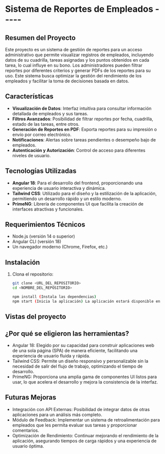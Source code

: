 # Sistema de Reportes de Empleados -----

## Resumen del Proyecto
Este proyecto es un sistema de gestión de reportes para un acceso administrativo que permite visualizar registros de empleados, incluyendo datos de su cuadrilla, tareas asignadas y los puntos obtenidos en cada tarea, lo cual influye en su bono. Los administradores pueden filtrar reportes por diferentes criterios y generar PDFs de los reportes para su uso. Este sistema busca optimizar la gestión del rendimiento de los empleados y facilitar la toma de decisiones basada en datos.

## Características
- **Visualización de Datos**: Interfaz intuitiva para consultar información detallada de empleados y sus tareas.
- **Filtros Avanzados**: Posibilidad de filtrar reportes por fecha, cuadrilla, estado de las tareas, entre otros.
- **Generación de Reportes en PDF**: Exporta reportes para su impresión o envío por correo electrónico.
- **Notificaciones**: Alertas sobre tareas pendientes o desempeño bajo de empleados.
- **Autenticación y Autorización**: Control de acceso para diferentes niveles de usuario.

## Tecnologías Utilizadas
- **Angular 18**: Para el desarrollo del frontend, proporcionando una experiencia de usuario interactiva y dinámica.
- **Tailwind CSS**: Utilizado para el diseño y la estilización de la aplicación, permitiendo un desarrollo rápido y un estilo moderno.
- **PrimeNG**: Librería de componentes UI que facilita la creación de interfaces atractivas y funcionales.

## Requerimientos Técnicos
- Node.js (versión 14 o superior)
- Angular CLI (versión 18)
- Un navegador moderno (Chrome, Firefox, etc.)

## Instalación
1. Clona el repositorio:
   ```bash
   git clone <URL_DEL_REPOSITORIO>
   cd <NOMBRE_DEL_REPOSITORIO>

   npm install (Instala las dependencias)
   npm start (Inicia la aplicación) La aplicación estará disponible en http://localhost:4200.

## Vistas del proyecto



## ¿Por qué se eligieron las herramientas?

- Angular 18: Elegido por su capacidad para construir aplicaciones web de una sola página (SPA) de manera eficiente, facilitando una experiencia de usuario fluida y rápida.
- Tailwind CSS: Permite un diseño responsivo y personalizable sin la necesidad de salir del flujo de trabajo, optimizando el tiempo de desarrollo.
- PrimeNG: Proporciona una amplia gama de componentes UI listos para usar, lo que acelera el desarrollo y mejora la consistencia de la interfaz.

## Futuras Mejoras
- Integración con API Externas: Posibilidad de integrar datos de otras aplicaciones para un análisis más completo.
- Módulo de Feedback: Implementar un sistema de retroalimentación para empleados que les permita evaluar sus tareas y proporcionar comentarios.
- Optimización de Rendimiento: Continuar mejorando el rendimiento de la aplicación, asegurando tiempos de carga rápidos y una experiencia de usuario óptima.



